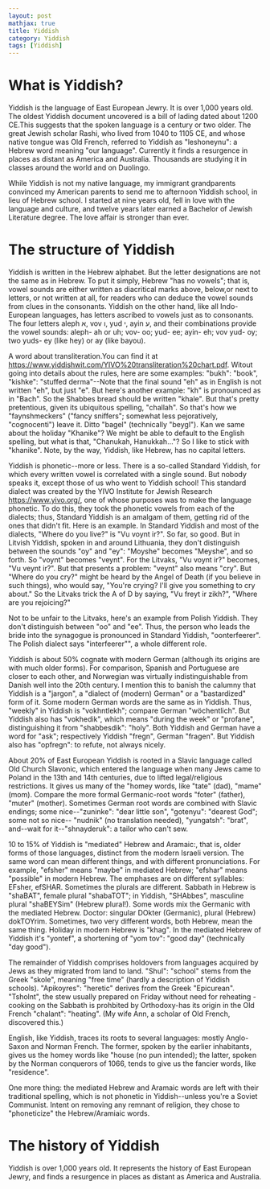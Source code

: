 ```yaml
---
layout: post
mathjax: true
title: Yiddish
category: Yiddish
tags: [Yiddish]
---
```


# What is Yiddish?

Yiddish is the language of East European Jewry. It is over 1,000 years old. The oldest Yiddish document uncovered is a bill of lading dated about 1200 CE.This suggests that the spoken language is a century or two older. The great Jewish scholar Rashi, who lived from 1040 to 1105 CE, and whose native tongue was Old French, referred to Yiddish as "leshoneynu": a Hebrew word meaning "our language". 
Currently it finds a resurgence in places as distant as America and Australia. Thousands are studying it in classes around the world and on Duolingo. 

While Yiddish is not my native language, my immigrant grandparents convinced my American parents to send me to afternoon Yiddish school, in lieu of Hebrew school. I started at nine years old, fell in love with the language and culture, and twelve years later earned a Bachelor of Jewish Literature degree. The love affair is stronger than ever. 


# The structure of Yiddish

Yiddish is written in the Hebrew alphabet. But the letter designations are not the same as in Hebrew. To put it simply, Hebrew  "has no vowels"; that is, vowel sounds are either written as diacritical marks above, below,or next to letters, or not written at all, for readers who can deduce the vowel sounds from clues in the consonants.  Yiddish on the other hand, like all Indo-European languages, has letters ascribed to vowels just as to consonants. The four letters aleph א, vov ו, yud י, ayin ע, and their combinations provide the vowel sounds: aleph- ah or uh; vov- oo; yud- ee; ayin- eh; vov yud- oy; two yuds- ey (like hey) or ay (like bayou).

A word about transliteration.You can find it at https://www.yiddishwit.com/YIVO%20transliteration%20chart.pdf.  Witout going into details about the rules, here are some examples: "bukh": "book", "kishke": "stuffed derma"--Note that the final sound "eh" as in English is not written "eh", but just "e". But here's another example:  "kh" is pronounced as in "Bach". So the Shabbes bread should be written "khale". But that's pretty pretentious, given its ubiquitous spelling, "challah". So that's how we "faynshmeckers" ("fancy sniffers"; somewhat less pejoratively, "cognocenti") leave it.  Ditto "bagel" (technically "beygl"). Kan we same about the holiday "Khanike"? We might be able to default to the English spelling, but what is that, "Chanukah, Hanukkah..."? So I like to stick with "khanike". Note, by the way, Yiddish, like Hebrew, has no capital letters.

Yiddish is phonetic--more or less. There is a so-called Standard Yiddish, for which every written vowel is correlated with a single sound. But nobody speaks it, except those of us who went to Yiddish school! This standard dialect was created by the YIVO Institute for Jewish Research https://www.yivo.org/, one of whose purposes was to make the language phonetic. To do this, they took the phonetic vowels from each of the dialects; thus, Standard Yiddish is an amalgam of them, getting rid of the ones that didn't fit. Here is an example. In Standard Yiddish and most of the dialects, "Where do you live?" is "Vu voynt ir?". So far, so good. But in Litvish Yiddish, spoken in and around Lithuania, they don't distinguish between the sounds "oy" and "ey": "Moyshe" becomes "Meyshe", and so forth. So "voynt" becomes "veynt". For the Litvaks, "Vu voynt ir?" becomes, "Vu veynt ir?". But that presents a problem: "veynt" also means "cry". But "Where do you cry?" might be heard by the Angel of Death (if you believe in such things), who would say, "You're crying? I'll give you something to cry about." So the Litvaks trick the A of D by saying, "Vu freyt ir zikh?", "Where are you rejoicing?" 

Not to be unfair to the Litvaks, here's an example from Polish Yiddish. They don't distinguish between "oo" and "ee". Thus, the person who leads the bride into the synagogue is pronounced in Standard Yiddish, "oonterfeerer". The Polish dialect says "interfeerer"", a whole different role.

Yiddish is about 50% cognate with modern German (although its origins are with much older forms). For comparison, Spanish and Portuguese are closer to each other, and Norwegian was virtually indistinguishable from Danish well into the 20th century. I mention this to banish the calumny that Yiddish is a "jargon", a "dialect of (modern) German" or a "bastardized" form of it. Some modern German words are the same as in Yiddish. Thus, "weekly" in Yiddish is "vokhntlekh"; compare German "wöchentlich". But Yiddish also has "vokhedik", which means "during the week" or "profane", distinguishing it from "shabbesdik": "holy". Both Yiddish and German have a word for "ask"; respectively Yiddish "fregn", German "fragen". But Yiddish also has "opfregn": to refute, not always nicely.

About 20% of East European Yiddish is rooted in a Slavic language called Old Church Slavonic, which entered the language when many Jews came to Poland in the 13th and 14th centuries, due to lifted legal/religious restrictions.  It gives us many of the "homey words, like "tate" (dad), "mame" (mom). Compare the more formal Germanic-root words "foter" (father), "muter" (mother).   Sometimes German root words are combined with Slavic endings; some nice--"zuninke": "dear little son", "gotenyu": "dearest God"; some not so nice-- "nudnik" (no translation needed), "yungatsh": "brat", and--wait for it--"shnayderuk": a tailor who can't sew. 

10 to 15% of Yiddish is "mediated" Hebrew and Aramaic:, that is, older forms of those languages, distinct from the modern Israeli version. The same word can mean different things, and with different pronunciations. For example, "efsher" means "maybe" in mediated Hebrew; "efshar" means "possible" in modern Hebrew. The emphases are on different syllables: EFsher, efSHAR. Sometimes the plurals are different. Sabbath in Hebrew is "shaBAT", female plural "shabaTOT"; in Yiddish, "SHAbbes", masculine plural "shaBEYSim" (Hebrew plural!).  Some words mix the Germanic with the mediated Hebrew. Doctor: singular DOkter (Germanic), plural (Hebrew) dokTOYrim. Sometimes, two very different words, both Hebrew, mean the same thing. Holiday in modern Hebrew is "khag". In the mediated Hebrew of Yiddish it's "yontef", a shortening of "yom tov": "good day"  (technically "day good").

The remainder of Yiddish comprises holdovers from languages acquired by Jews as they migrated from land to land.  "Shul": "school" stems from the Greek "skole", meaning "free time" (hardly a description of Yiddish schools). "Apikoyres": "heretic" derives from the Greek "Epicurean". "Tsholnt", the stew usually prepared on Friday without need for reheating - cooking on the Sabbath is prohbited by Orthodoxy-has its origin in the Old French "chalant": "heating". (My wife Ann, a scholar of Old French, discovered this.)

English, like Yiddish, traces its roots to several languages: mostly Anglo-Saxon and Norman French. The former, spoken by the earlier inhabitants, gives us the homey words like "house (no pun intended); the latter, spoken by the Norman conquerors of 1066, tends to give us the fancier words, like "residence".

One more thing: the mediated Hebrew and Aramaic words are left with their traditional spelling, which is not phonetic in Yiddish--unless you're a Soviet Communist. Intent on removing any remnant of religion, they chose to "phoneticize" the Hebrew/Aramiaic words. 

# The history of Yiddish
Yiddish is over 1,000 years old. It represents the history of East European Jewry, and finds a resurgence in places as distant as America and Australia. 

